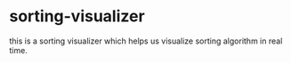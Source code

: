 # sorting-visualizer
this is a sorting visualizer which helps us visualize sorting algorithm in real time. 
